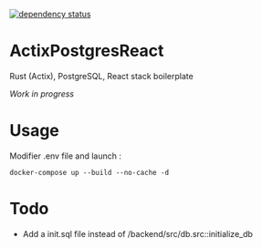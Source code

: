 [![dependency status](https://deps.rs/repo/github/kbrault/ActixPostgresReact/status.svg?path=backend)](https://deps.rs/repo/github/kbrault/ActixPostgresReact?path=backend)

# ActixPostgresReact
Rust (Actix), PostgreSQL, React stack boilerplate

*Work in progress*

# Usage 
Modifier .env file and launch : 
```
docker-compose up --build --no-cache -d
```
# Todo
- Add a init.sql file instead of /backend/src/db.src::initialize_db